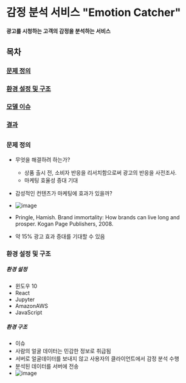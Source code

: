 # 감정 분석 서비스 "Emotion Catcher"

#### 광고를 시청하는 고객의 감정을 분석하는 서비스

##

## 목차
### [문제 정의](#문제-정의)
### [환경 설정 및 구조](#환경-설정-및-구조)
### [모델 이슈](#모델-이슈)
### [결과](#모델-이슈)
####
####
####
####
####
####
####
####
####
####
####
####
####
####
####
##

### 문제 정의 
- 무엇을 해결하려 하는가?
  - 상품 출시 전, 소비자 반응을 리서치함으로써 광고의 반응을 사전조사.
  - 마케팅 효율성 증대 기대
 
- 감성적인 컨텐츠가 마케팅에 효과가 있을까?
 - ![image](https://user-images.githubusercontent.com/19571027/160348486-3a29dd8c-e68a-4dec-8875-d7810ea6ce8a.png)
 - Pringle, Hamish. Brand immortality: How brands can live long and prosper. Kogan Page Publishers, 2008.
- 약 15% 광고 효과 증대를 기대할 수 있음

### 환경 설정 및 구조

##### 환경 설정
- 윈도우 10
- React
- Jupyter
- AmazonAWS
- JavaScript

##### 환경 구조
- 이슈
 - 사람의 얼굴 데이터는 민감한 정보로 취급됨
 - 서버로 얼굴데이터를 보내지 않고 사용자의 클라이언트에서 감정 분석 수행
 - 분석된 데이터를 서버에 전송
 - ![image](https://user-images.githubusercontent.com/19571027/160350661-54d4d00e-18bb-48f4-a5bc-73f4212452d0.png)
